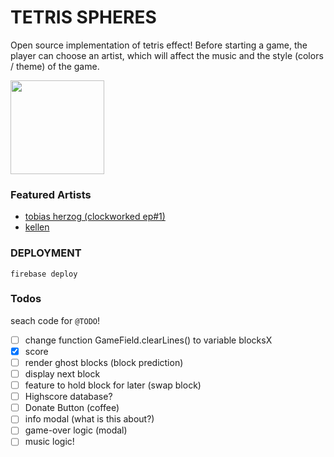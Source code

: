 # TETRIS SPHERES
Open source implementation of tetris effect! Before starting a game, the player can choose an artist, which will affect the music and the style (colors / theme) of the game.

<a href="https://dcts-tetris-spheres.firebaseapp.com/" ><img src="https://user-images.githubusercontent.com/44790691/76081134-c3a90580-5fa8-11ea-8ae6-68a9f9883005.png" width="150px"></a>

### Featured Artists
- [tobias herzog (clockworked ep#1)](https://open.spotify.com/artist/4dlgo712iwaJqhxlPEZVbp?si=oCmbP5iJQwqqv2yylmbcZA)
- [kellen]()

### DEPLOYMENT
```
firebase deploy
```

### Todos
seach code for `@TODO`!
- [ ] change function GameField.clearLines() to variable blocksX
- [x] score
- [ ] render ghost blocks (block prediction)
- [ ] display next block
- [ ] feature to hold block for later (swap block)
- [ ] Highscore database?
- [ ] Donate Button (coffee)
- [ ] info modal (what is this about?)
- [ ] game-over logic (modal)
- [ ] music logic!

